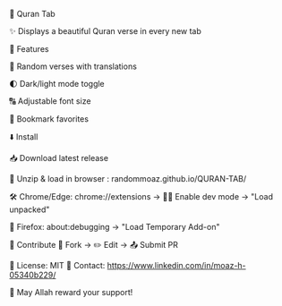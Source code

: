 🌙 Quran Tab

✨ Displays a beautiful Quran verse in every new tab

🌟 Features

📖 Random verses with translations

🌓 Dark/light mode toggle

🔠 Adjustable font size

🔖 Bookmark favorites

⬇️ Install

📥 Download latest release

📂 Unzip & load in browser
: randommoaz.github.io/QURAN-TAB/

🛠 Chrome/Edge:
chrome://extensions → 🧑‍💻 Enable dev mode → "Load unpacked"

🦊 Firefox:
about:debugging → "Load Temporary Add-on"

🤝 Contribute
🔀 Fork → ✏️ Edit → 📤 Submit PR

📜 License: MIT
📩 Contact: https://www.linkedin.com/in/moaz-h-05340b229/

🤲 May Allah reward your support!

